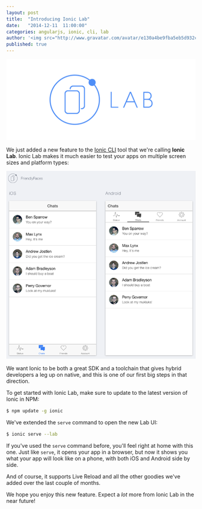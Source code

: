 ```yaml
---
layout: post
title:  "Introducing Ionic Lab"
date:   "2014-12-11  11:00:00"
categories: angularjs, ionic, cli, lab
author: '<img src="http://www.gravatar.com/avatar/e130a4be9fba5eb5d932c813fbe3a58d?s=48&amp;d=mm" class="author-icon"><a href="http://twitter.com/maxlynch" target="_blank">@maxlynch</a>'
published: true
---
```


<img class="showcase-image" src="/img/blog/ionic-lab-header.png">

We just added a new feature to the [Ionic CLI](http://ionicframework.com/getting-started) tool that we're calling __Ionic Lab__. Ionic Lab makes it much easier to test your apps on multiple screen sizes and platform types:

![Image](/img/blog/lab.png)

We want Ionic to be both a great SDK and a toolchain that gives hybrid developers a leg up on native, and this is one of our first big steps in that direction.

<!-- more -->

To get started with Ionic Lab, make sure to update to the latest version of Ionic in NPM:

```bash
$ npm update -g ionic
```


We've extended the `serve` command to open the new Lab UI:

```bash
$ ionic serve --lab
```

If you've used the `serve` command before, you'll feel right at home with this one. Just like `serve`, it opens
your app in a browser, but now it shows you what your app will look like on a phone, with both iOS and Android
side by side. 

And of course, it supports Live Reload and all the other goodies we've added over the last couple of months.

We hope you enjoy this new feature. Expect a *lot* more from Ionic Lab in the near future!
